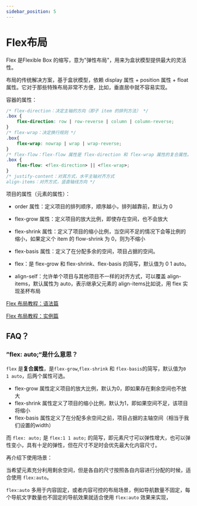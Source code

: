 ```yaml
---
sidebar_position: 5
---
```


# Flex布局

Flex 是Flexible Box 的缩写，意为"弹性布局"，用来为盒状模型提供最大的灵活性。

布局的传统解决方案，基于盒状模型，依赖 display 属性 + position 属性 + float
属性。它对于那些特殊布局非常不方便，比如，垂直居中就不容易实现。

容器的属性：

```css
/* flex-direction：决定主轴的方向（即子 item 的排列方法） */
.box {
    flex-direction: row | row-reverse | column | column-reverse;
}
/* flex-wrap：决定换行规则 */
.box{
    flex-wrap: nowrap | wrap | wrap-reverse;
}
/* flex-flow：flex-flow 属性是 flex-direction 和 flex-wrap 属性的复合属性。 */
.box {
    flex-flow: <flex-direction> || <flex-wrap>;
}
/* justify-content：对其方式，水平主轴对齐方式
align-items：对齐方式，竖直轴线方向 */
```

项目的属性（元素的属性）：

- order 属性：定义项目的排列顺序，顺序越小，排列越靠前，默认为 0

- flex-grow 属性：定义项目的放大比例，即使存在空间，也不会放大
- flex-shrink 属性：定义了项目的缩小比例，当空间不足的情况下会等比例的缩小，如果定义个 item 的 flow-shrink 为 0，则为不缩小
- flex-basis 属性：定义了在分配多余的空间，项目占据的空间。
- flex：是 flex-grow 和 flex-shrink、flex-basis 的简写，默认值为 0 1 auto。
- align-self：允许单个项目与其他项目不一样的对齐方式，可以覆盖 align-items，默认属性为 auto，表示继承父元素的 align-items比如说，用 flex 实现圣杯布局

[Flex 布局教程：语法篇](http://www.ruanyifeng.com/blog/2015/07/flex-grammar.html)

[Flex 布局教程：实例篇](http://www.ruanyifeng.com/blog/2015/07/flex-examples.html)

## FAQ？

### ”flex: auto;“是什么意思？

`flex` 是**复合属性**，是`flex-grow`,`flex-shrink` 和 `flex-basis`的简写，默认值为`0 1 auto`，后两个属性可选。

- flex-grow 属性定义项目的放大比例，默认为0，即如果存在剩余空间也不放大
- flex-shrink 属性定义了项目的缩小比例，默认为1，即如果空间不足，该项目将缩小
- flex-basis 属性定义了在分配多余空间之前，项目占据的主轴空间（相当于我们设置的width）

而 `flex: auto;` 是 `flex:1 1 auto;` 的简写，即元素尺寸可以弹性增大，也可以弹性变小，具有十足的弹性，但在尺寸不足时会优先最大化内容尺寸。

再介绍下使用场景：

当希望元素充分利用剩余空间，但是各自的尺寸按照各自内容进行分配的时候，适合使用 `flex:auto`。

`flex:auto` 多用于内容固定，或者内容可控的布局场景，例如导航数量不固定，每个导航文字数量也不固定的导航效果就适合使用 `flex:auto` 效果来实现，
